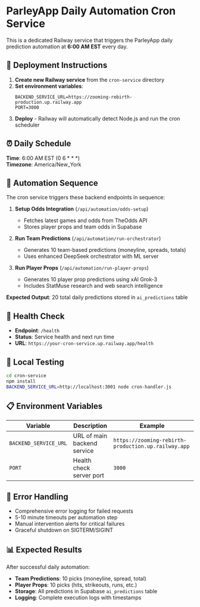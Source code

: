 # ParleyApp Daily Automation Cron Service

This is a dedicated Railway service that triggers the ParleyApp daily prediction automation at **6:00 AM EST** every day.

## 🚀 Deployment Instructions

1. **Create new Railway service** from the `cron-service` directory
2. **Set environment variables**:
   ```
   BACKEND_SERVICE_URL=https://zooming-rebirth-production.up.railway.app
   PORT=3000
   ```
3. **Deploy** - Railway will automatically detect Node.js and run the cron scheduler

## ⏰ Daily Schedule

**Time**: 6:00 AM EST (0 6 * * *)  
**Timezone**: America/New_York

## 🔄 Automation Sequence

The cron service triggers these backend endpoints in sequence:

1. **Setup Odds Integration** (`/api/automation/odds-setup`)
   - Fetches latest games and odds from TheOdds API
   - Stores player props and team odds in Supabase

2. **Run Team Predictions** (`/api/automation/run-orchestrator`)  
   - Generates 10 team-based predictions (moneyline, spreads, totals)
   - Uses enhanced DeepSeek orchestrator with ML server

3. **Run Player Props** (`/api/automation/run-player-props`)
   - Generates 10 player prop predictions using xAI Grok-3
   - Includes StatMuse research and web search intelligence

**Expected Output**: 20 total daily predictions stored in `ai_predictions` table

## 🏥 Health Check

- **Endpoint**: `/health`
- **Status**: Service health and next run time
- **URL**: `https://your-cron-service.up.railway.app/health`

## 🔧 Local Testing

```bash
cd cron-service
npm install
BACKEND_SERVICE_URL=http://localhost:3001 node cron-handler.js
```

## 📋 Environment Variables

| Variable | Description | Example |
|----------|-------------|---------|
| `BACKEND_SERVICE_URL` | URL of main backend service | `https://zooming-rebirth-production.up.railway.app` |
| `PORT` | Health check server port | `3000` |

## 🚨 Error Handling

- Comprehensive error logging for failed requests
- 5-10 minute timeouts per automation step
- Manual intervention alerts for critical failures
- Graceful shutdown on SIGTERM/SIGINT

## 📊 Expected Results

After successful daily automation:
- **Team Predictions**: 10 picks (moneyline, spread, total)
- **Player Props**: 10 picks (hits, strikeouts, runs, etc.)
- **Storage**: All predictions in Supabase `ai_predictions` table
- **Logging**: Complete execution logs with timestamps
